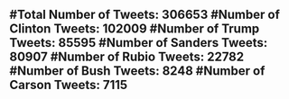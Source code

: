 #Total Number of Tweets: 306653 
#Number of Clinton Tweets: 102009
#Number of Trump Tweets: 85595
#Number of Sanders Tweets: 80907
#Number of Rubio Tweets: 22782
#Number of Bush Tweets: 8248
#Number of Carson Tweets: 7115
---

